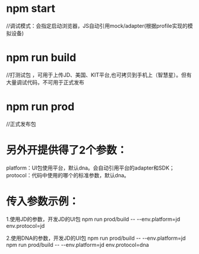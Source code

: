 # npm start
//调试模式：会指定启动浏览器，JS自动引用mock/adapter(根据profile实现的模拟设备)

# npm run build
//打测试包 ，可用于上传JD、美国、KIT平台,也可拷贝到手机上（智慧星）。但有大量调试代码，不可用于正式发布

# npm run prod
//正式发布包

# 另外开提供得了2个参数：
platform：UI包使用平台，默认dna。会自动引用平台的adapter和SDK；
protocol：代码中使用的哪个的标准参数，默认dna。


# 传入参数示例：
1.使用JD的参数，开发JD的UI包
npm run prod/build -- --env.platform=jd env.protocol=jd

2.使用DNA的参数，开发JD的UI包
npm run prod/build -- --env.platform=jd
npm run prod/build -- --env.platform=jd env.protocol=dna